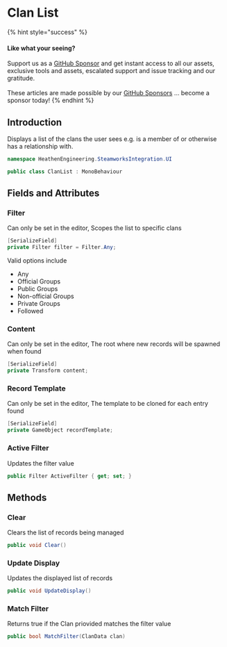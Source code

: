 # Clan List

{% hint style="success" %}
#### Like what your seeing?

Support us as a [GitHub Sponsor](../../../../become-a-sponsor/) and get instant access to all our assets, exclusive tools and assets, escalated support and issue tracking and our gratitude.\
\
These articles are made possible by our [GitHub Sponsors](../../../../become-a-sponsor/) ... become a sponsor today!
{% endhint %}

## Introduction

Displays a list of the clans the user sees e.g. is a member of or otherwise has a relationship with.

```csharp
namespace HeathenEngineering.SteamworksIntegration.UI
```

```csharp
public class ClanList : MonoBehaviour
```

## Fields and Attributes

### Filter

Can only be set in the editor, Scopes the list to specific clans

```csharp
[SerializeField]
private Filter filter = Filter.Any;
```

Valid options include

* Any
* Official Groups
* Public Groups
* Non-official Groups
* Private Groups
* Followed

### Content

Can only be set in the editor, The root where new records will be spawned when found

```csharp
[SerializeField]
private Transform content;
```

### Record Template

Can only be set in the editor, The template to be cloned for each entry found

```csharp
[SerializeField]
private GameObject recordTemplate;
```

### Active Filter

Updates the filter value

```csharp
public Filter ActiveFilter { get; set; }
```

## Methods

### Clear

Clears the list of records being managed

```csharp
public void Clear()
```

### Update Display

Updates the displayed list of records

```csharp
public void UpdateDisplay()
```

### Match Filter

Returns true if the Clan priovided matches the filter value

```csharp
public bool MatchFilter(ClanData clan)
```
